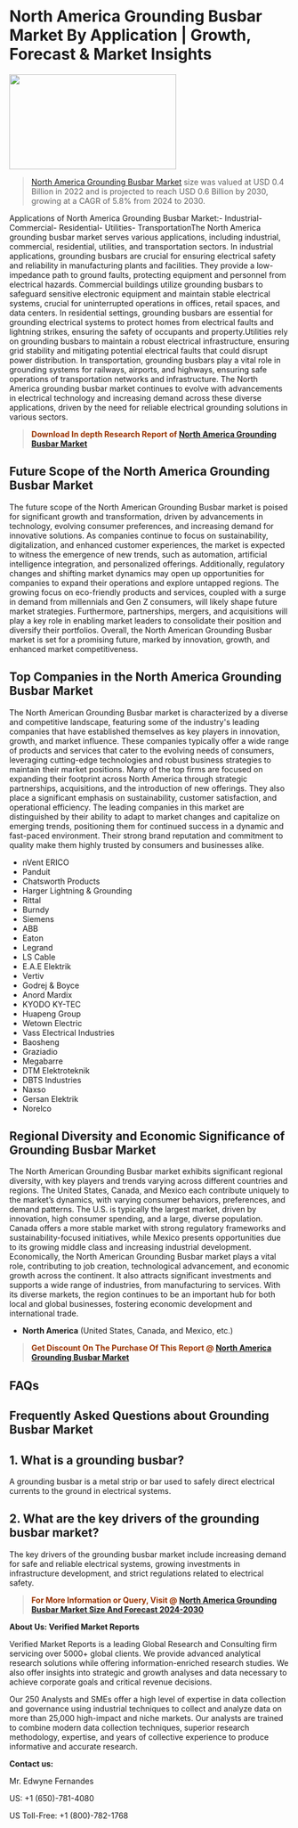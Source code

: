 <p><h1>North America Grounding Busbar Market By Application | Growth, Forecast & Market Insights</h1><p><img class="aligncenter size-medium wp-image-105565" src="https://ffe5etoiles.com/wp-content/uploads/2025/01/MST7-300x171.png" alt="" width="300" height="171" /></p><blockquote><p><a href="https://www.verifiedmarketreports.com/download-sample/?rid=530146&utm_source=Github-NA&utm_medium=352" target="_blank">North America Grounding Busbar Market</a> size was valued at USD 0.4 Billion in 2022 and is projected to reach USD 0.6 Billion by 2030, growing at a CAGR of 5.8% from 2024 to 2030.</p></blockquote>Applications of North America Grounding Busbar Market:- Industrial- Commercial- Residential- Utilities- TransportationThe North America grounding busbar market serves various applications, including industrial, commercial, residential, utilities, and transportation sectors. In industrial applications, grounding busbars are crucial for ensuring electrical safety and reliability in manufacturing plants and facilities. They provide a low-impedance path to ground faults, protecting equipment and personnel from electrical hazards. Commercial buildings utilize grounding busbars to safeguard sensitive electronic equipment and maintain stable electrical systems, crucial for uninterrupted operations in offices, retail spaces, and data centers. In residential settings, grounding busbars are essential for grounding electrical systems to protect homes from electrical faults and lightning strikes, ensuring the safety of occupants and property.Utilities rely on grounding busbars to maintain a robust electrical infrastructure, ensuring grid stability and mitigating potential electrical faults that could disrupt power distribution. In transportation, grounding busbars play a vital role in grounding systems for railways, airports, and highways, ensuring safe operations of transportation networks and infrastructure. The North America grounding busbar market continues to evolve with advancements in electrical technology and increasing demand across these diverse applications, driven by the need for reliable electrical grounding solutions in various sectors.</p><blockquote><p><span style="color: #993300;"><strong>Download In depth Research Report of <a href="https://www.verifiedmarketreports.com/download-sample/?rid=530146&utm_source=Github-NA&utm_medium=352">North America Grounding Busbar Market</a></strong></span></p></blockquote><h2>Future Scope of the North America Grounding Busbar Market</h2><p>The future scope of the North American Grounding Busbar market is poised for significant growth and transformation, driven by advancements in technology, evolving consumer preferences, and increasing demand for innovative solutions. As companies continue to focus on sustainability, digitalization, and enhanced customer experiences, the market is expected to witness the emergence of new trends, such as automation, artificial intelligence integration, and personalized offerings. Additionally, regulatory changes and shifting market dynamics may open up opportunities for companies to expand their operations and explore untapped regions. The growing focus on eco-friendly products and services, coupled with a surge in demand from millennials and Gen Z consumers, will likely shape future market strategies. Furthermore, partnerships, mergers, and acquisitions will play a key role in enabling market leaders to consolidate their position and diversify their portfolios. Overall, the North American Grounding Busbar market is set for a promising future, marked by innovation, growth, and enhanced market competitiveness.</p><h2>Top Companies in the North America Grounding Busbar Market</h2><p>The North American Grounding Busbar market is characterized by a diverse and competitive landscape, featuring some of the industry's leading companies that have established themselves as key players in innovation, growth, and market influence. These companies typically offer a wide range of products and services that cater to the evolving needs of consumers, leveraging cutting-edge technologies and robust business strategies to maintain their market positions. Many of the top firms are focused on expanding their footprint across North America through strategic partnerships, acquisitions, and the introduction of new offerings. They also place a significant emphasis on sustainability, customer satisfaction, and operational efficiency. The leading companies in this market are distinguished by their ability to adapt to market changes and capitalize on emerging trends, positioning them for continued success in a dynamic and fast-paced environment. Their strong brand reputation and commitment to quality make them highly trusted by consumers and businesses alike.</p><p><ul><li>nVent ERICO </li><li> Panduit </li><li> Chatsworth Products </li><li> Harger Lightning & Grounding </li><li> Rittal </li><li> Burndy </li><li> Siemens </li><li> ABB </li><li> Eaton </li><li> Legrand </li><li> LS Cable </li><li> E.A.E Elektrik </li><li> Vertiv </li><li> Godrej & Boyce </li><li> Anord Mardix </li><li> KYODO KY-TEC </li><li> Huapeng Group </li><li> Wetown Electric </li><li> Vass Electrical Industries </li><li> Baosheng </li><li> Graziadio </li><li> Megabarre </li><li> DTM Elektroteknik </li><li> DBTS Industries </li><li> Naxso </li><li> Gersan Elektrik </li><li> Norelco</li></ul></p><h2>Regional Diversity and Economic Significance of Grounding Busbar Market</h2><p>The North American Grounding Busbar market exhibits significant regional diversity, with key players and trends varying across different countries and regions. The United States, Canada, and Mexico each contribute uniquely to the market’s dynamics, with varying consumer behaviors, preferences, and demand patterns. The U.S. is typically the largest market, driven by innovation, high consumer spending, and a large, diverse population. Canada offers a more stable market with strong regulatory frameworks and sustainability-focused initiatives, while Mexico presents opportunities due to its growing middle class and increasing industrial development. Economically, the North American Grounding Busbar market plays a vital role, contributing to job creation, technological advancement, and economic growth across the continent. It also attracts significant investments and supports a wide range of industries, from manufacturing to services. With its diverse markets, the region continues to be an important hub for both local and global businesses, fostering economic development and international trade.</p><ul> <li><strong>North America</strong> (United States, Canada, and Mexico, etc.)</li></ul><blockquote><p><span style="color: #993300;"><strong>Get Discount On The Purchase Of This Report @ <a href="https://www.verifiedmarketreports.com/ask-for-discount/?rid=530146&utm_source=Github-NA&utm_medium=352">North America Grounding Busbar Market</a></strong></span></p></blockquote><h2>FAQs</h2><p><h2>Frequently Asked Questions about Grounding Busbar Market</h1><h2>1. What is a grounding busbar?</div><div></h2><p>A grounding busbar is a metal strip or bar used to safely direct electrical currents to the ground in electrical systems.</p><h2>2. What are the key drivers of the grounding busbar market?</div><div></h2><p>The key drivers of the grounding busbar market include increasing demand for safe and reliable electrical systems, growing investments in infrastructure development, and strict regulations related to electrical safety.</p><!-- ... continue with additional FAQs and answers ... --></body></html></p><blockquote><p><span style="color: #993300;"><strong>For More Information or Query, Visit @ <a href="https://www.verifiedmarketreports.com/product/grounding-busbar-market/">North America Grounding Busbar Market Size And Forecast 2024-2030</a></strong></span></p></blockquote><p><strong>About Us: Verified Market Reports</strong></p><p>Verified Market Reports is a leading Global Research and Consulting firm servicing over 5000+ global clients. We provide advanced analytical research solutions while offering information-enriched research studies. We also offer insights into strategic and growth analyses and data necessary to achieve corporate goals and critical revenue decisions.</p><p>Our 250 Analysts and SMEs offer a high level of expertise in data collection and governance using industrial techniques to collect and analyze data on more than 25,000 high-impact and niche markets. Our analysts are trained to combine modern data collection techniques, superior research methodology, expertise, and years of collective experience to produce informative and accurate research.</p><p><strong>Contact us:</strong></p><p>Mr. Edwyne Fernandes</p><p>US: +1 (650)-781-4080</p><p>US Toll-Free: +1 (800)-782-1768</p>
